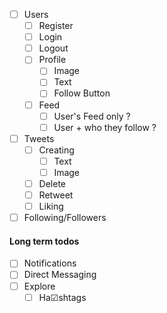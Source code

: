 - [ ] Users
  - [ ] Register
  - [ ] Login
  - [ ] Logout
  - [ ] Profile
    - [ ] Image
    - [ ] Text
    - [ ] Follow Button
  - [ ] Feed
    - [ ] User's Feed only ?
    - [ ] User + who they follow ?
- [ ] Tweets
  - [ ] Creating
    - [ ] Text
    - [ ] Image
  - [ ] Delete
  - [ ] Retweet
  - [ ] Liking
- [ ] Following/Followers
#### Long term todos
- [ ] Notifications
- [ ] Direct Messaging
- [ ] Explore
  - [ ] Ha☑shtags